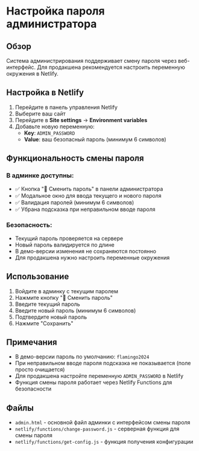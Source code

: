 # Настройка пароля администратора

## Обзор
Система администрирования поддерживает смену пароля через веб-интерфейс. Для продакшена рекомендуется настроить переменную окружения в Netlify.

## Настройка в Netlify

1. Перейдите в панель управления Netlify
2. Выберите ваш сайт
3. Перейдите в **Site settings** → **Environment variables**
4. Добавьте новую переменную:
   - **Key**: `ADMIN_PASSWORD`
   - **Value**: ваш безопасный пароль (минимум 6 символов)

## Функциональность смены пароля

### В админке доступны:
- ✅ Кнопка "🔑 Сменить пароль" в панели администратора
- ✅ Модальное окно для ввода текущего и нового пароля
- ✅ Валидация паролей (минимум 6 символов)
- ✅ Убрана подсказка при неправильном вводе пароля

### Безопасность:
- Текущий пароль проверяется на сервере
- Новый пароль валидируется по длине
- В демо-версии изменения не сохраняются постоянно
- Для продакшена нужно настроить переменные окружения

## Использование

1. Войдите в админку с текущим паролем
2. Нажмите кнопку "🔑 Сменить пароль"
3. Введите текущий пароль
4. Введите новый пароль (минимум 6 символов)
5. Подтвердите новый пароль
6. Нажмите "Сохранить"

## Примечания

- В демо-версии пароль по умолчанию: `flamingo2024`
- При неправильном вводе пароля подсказка не показывается (поле просто очищается)
- Для продакшена настройте переменную `ADMIN_PASSWORD` в Netlify
- Функция смены пароля работает через Netlify Functions для безопасности

## Файлы

- `admin.html` - основной файл админки с интерфейсом смены пароля
- `netlify/functions/change-password.js` - серверная функция для смены пароля
- `netlify/functions/get-config.js` - функция получения конфигурации